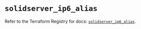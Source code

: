 # `solidserver_ip6_alias`

Refer to the Terraform Registry for docs: [`solidserver_ip6_alias`](https://registry.terraform.io/providers/efficientip-labs/solidserver/1.1.25/docs/resources/ip6_alias).
